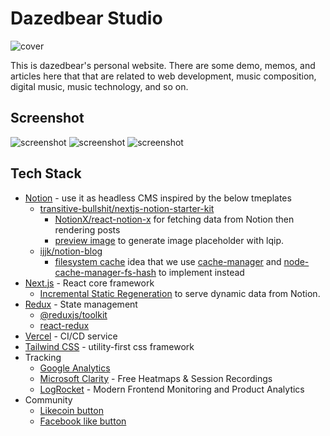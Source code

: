 # Dazedbear Studio

![cover](https://user-images.githubusercontent.com/8896191/113566781-f2782c00-963f-11eb-90da-8d3245c536f1.png)

This is dazedbear's personal website. There are some demo, memos, and articles here that that are related to web development, music composition, digital music, music technology, and so on.

## Screenshot

![screenshot](https://user-images.githubusercontent.com/8896191/113568505-43d5ea80-9643-11eb-973d-166888ed57f4.png)
![screenshot](https://user-images.githubusercontent.com/8896191/113568636-839cd200-9643-11eb-828d-94a329683172.png)
![screenshot](https://user-images.githubusercontent.com/8896191/113568615-7bdd2d80-9643-11eb-8bf3-0996ff3b42ed.png)

## Tech Stack

- [Notion](https://www.notion.so/) - use it as headless CMS inspired by the below tmeplates
  - [transitive-bullshit/nextjs-notion-starter-kit](https://github.com/transitive-bullshit/nextjs-notion-starter-kit)
    - [NotionX/react-notion-x](https://github.com/NotionX/react-notion-x) for fetching data from Notion then rendering posts
    - [preview image](https://github.com/transitive-bullshit/nextjs-notion-starter-kit#preview-images) to generate image placeholder with lqip.
  - [ijjk/notion-blog](https://github.com/ijjk/notion-blog)
    - [filesystem cache](https://github.com/ijjk/notion-blog/commit/5955d77b7c26cc22086702885674f1db2f18314d) idea that we use [cache-manager](https://www.npmjs.com/package/cache-manager) and [node-cache-manager-fs-hash](https://github.com/rolandstarke/node-cache-manager-fs-hash) to implement instead
- [Next.js](https://nextjs.org/) - React core framework
  - [Incremental Static Regeneration](https://nextjs.org/docs/basic-features/data-fetching#incremental-static-regeneration) to serve dynamic data from Notion.
- [Redux](https://redux.js.org/) - State management
  - [@reduxjs/toolkit](https://redux-toolkit.js.org/)
  - [react-redux](https://react-redux.js.org/)
- [Vercel](https://vercel.com/) - CI/CD service
- [Tailwind CSS](https://tailwindcss.com/) - utility-first css framework
- Tracking
  - [Google Analytics](https://analytics.google.com/analytics/web/#/)
  - [Microsoft Clarity](https://clarity.microsoft.com/) - Free Heatmaps & Session Recordings
  - [LogRocket](https://logrocket.com/) - Modern Frontend Monitoring and Product Analytics
- Community
  - [Likecoin button](https://liker.land/)
  - [Facebook like button](https://developers.facebook.com/docs/plugins/like-button)
